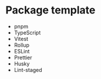 # Package template

- pnpm
- TypeScript
- Vitest
- Rollup
- ESLint
- Prettier
- Husky
- Lint-staged
